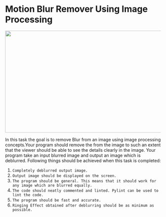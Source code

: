 # Motion Blur Remover Using Image Processing
<img align = "center" width = "600" height = "330" src = "https://github.com/varun7860/Artificial-Intelligence/blob/main/Image%20Processing/Motion%20Blur%20Remover/Assets/Image%20Deblurring.jpg">
  
In this task the goal is to remove Blur from an image using image processing concepts.Your program should remove the
from the image to such an extent that the viewer should be able to see the details clearly in the image. Your program
take an input blurred image and output an image which is deblurred. Following things should be achieved when this task is
completed:

1. `Completely deblurred output image.`
2. `Output image should be displayed on the screen.`
3. `The program should be general. This means that it should work for any image which are blurred equally.`
4. `The code should neatly commented and linted. Pylint can be used to lint the code.`
5. `The program should be fast and accurate.`
6. `Ringing Effect obtained after deblurring should be as minimum as possible.`
